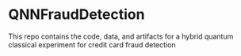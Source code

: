# QNNFraudDetection
This repo contains the code, data, and artifacts for a hybrid quantum classical experiment for credit card fraud detection
